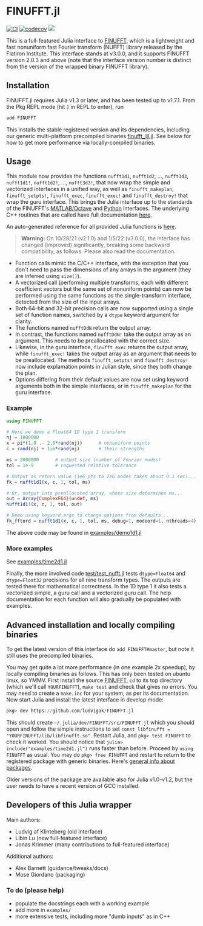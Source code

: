 # FINUFFT.jl

[![CI](https://github.com/ludvigak/FINUFFT.jl/workflows/CI/badge.svg?branch=master)](https://github.com/ludvigak/FINUFFT.jl/actions?query=workflow%3ACI+branch%3Amaster)
[![codecov](https://codecov.io/gh/ludvigak/FINUFFT.jl/branch/master/graph/badge.svg?token=Tkx7kma18J)](https://codecov.io/gh/ludvigak/FINUFFT.jl)
[![](https://img.shields.io/badge/docs-latest-blue.svg)](https://ludvigak.github.io/FINUFFT.jl/latest/)

This is a full-featured Julia interface to [FINUFFT](https://github.com/flatironinstitute/finufft), which is a lightweight and fast nonuniform fast Fourier transform (NUFFT) library released by the Flatiron Institute. This interface stands at v3.0.0, and it supports FINUFFT version 2.0.3 and above (note that the interface version number is distinct from the version of the wrapped binary FINUFFT library).

## Installation

FINUFFT.jl requires Julia v1.3 or later, and has been tested up to v1.7.1. From the Pkg REPL mode (hit `]` in REPL to enter), run

```julia
add FINUFFT
```

This installs the stable registered version and its dependencies, including our generic multi-platform precompiled
binaries [finufft_jll.jl](https://github.com/JuliaBinaryWrappers/finufft_jll.jl). See below for how to get more performance via locally-compiled binaries.

## Usage

This module now provides the functions `nufft1d1`, `nufft1d2`, ..., `nufft3d3`, `nufft1d1!`, `nufft1d2!`, ..., `nufft3d3!`, that now wrap the
simple and vectorized interfaces in a unified way,
as well as
`finufft_makeplan`, `finufft_setpts!`, `finufft_exec`, `finufft_exec!` and `finufft_destroy!` that wrap the guru interface.
This brings the Julia interface up to the standards of the
FINUFFT's [MATLAB/Octave](https://finufft.readthedocs.io/en/latest/matlab.html)
and [Python](https://finufft.readthedocs.io/en/latest/python.html) interfaces.
The underlying C++ routines that are called have full documentation
[here](https://finufft.readthedocs.io/en/latest/c.html).

An auto-generated reference for all provided Julia functions is [here](https://ludvigak.github.io/FINUFFT.jl/latest/).

> **Warning:** On 10/28/21 (v2.1.0) and 1/5/22 (v3.0.0), the interface has changed (improved) significantly,
> breaking some backward compatibility, as follows. Please also read the documentation.

* Function calls mimic the C/C++ interface, with the exception that you don't need to pass the dimensions of any arrays in the argument (they are inferred using `size()`).
* A vectorized call (performing multiple transforms, each with different coefficient vectors but the same set of nonuniform points) can now be performed using the same functions as the single-transform interface, detected from the size of the input arrays.
* Both 64-bit and 32-bit precision calls are now supported using a single
set of function names, switched by a `dtype` keyword argument for clarity.
* The functions named `nufftDdN` return the output array.
* In contrast, the functions named `nufftDdN!` take the output array as an argument. This needs to be preallocated with the correct size.
* Likewise, in the guru interface, `finufft_exec` returns the output array,
while `finufft_exec!` takes the output array as an argument that needs to be preallocated. The methods `finufft_setpts!` and `finufft_destroy!` now include explamation points in Julian style, since they both change the plan.
* Options differing from their default values are now set using keyword arguments both in the simple interfaces, or in `finufft_makeplan` for the guru interface.

### Example
```julia
using FINUFFT

# Here we demo a Float64 1D type 1 transform
nj = 1000000
x = pi*(1.0 .- 2.0*rand(nj))      # nonuniform points
c = rand(nj) + 1im*rand(nj)       # their strengths

ms = 2000000      # output size (number of Fourier modes)
tol = 1e-9        # requested relative tolerance

# Output as return value (1e6 pts to 2e6 modes takes about 0.1 sec)...
fk = nufft1d1(x, c, 1, tol, ms)

# Or, output into preallocated array, whose size determines ms...
out = Array{ComplexF64}(undef, ms)
nufft1d1!(x, c, 1, tol, out)

# Demo using keyword args to change options from defaults...
fk_fftord = nufft1d1(x, c, 1, tol, ms, debug=1, modeord=1, nthreads=4)
```

The above code may be found in [examples/demo1d1.jl](examples/demo1d1.jl)

### More examples

See [examples/time2d1.jl](examples/time2d1.jl)

Finally, the more involved code [test/test_nufft.jl](test/test_nufft.jl)
tests `dtype=Float64` and `dtype=Float32` precisions
for all nine transform types.
The outputs are tested there for mathematical correctness.
In the 1D type 1 it also tests a vectorized simple, a guru call and
a vectorized guru call.
The help documentation for each function will also gradually be populated
with examples.



## Advanced installation and locally compiling binaries

To get the latest version of this interface do `add FINUFFT#master`, but note it still uses the precompiled binaries.

You may get quite a lot more performance (in one example 2x speedup), by locally compiling binaries as follows. This has only been tested on ubuntu linux, so YMMV. First install the source
[FINUFFT](https://github.com/flatironinstitute/finufft),
`cd` to its top directory (which we'll call `YOURFINUFFT`),
`make test` and check that gives no errors. You may need to create a
`make.inc` for your system, as per its documentation.
Now start Julia and install the latest interface in develop mode:
```julia
pkg> dev https://github.com/ludvigak/FINUFFT.jl
```
This should create `~/.julia/dev/FINUFFT/src/FINUFFT.jl` which you should open and follow the simple instructions to set
`const libfinufft = "YOURFINUFFT/lib/libfinufft.so"`.
Restart Julia, and `pkg> test FINUFFT` to check it worked.
You should notice that `julia> include("examples/time2d1.jl")` runs faster
than before. Proceed by `using FINUFFT` as usual.
You may do `pkg> free FINUFFT` and restart to return to the registered package
with generic binaries. Here's [general info about packages](https://pkgdocs.julialang.org/v1/managing-packages).

Older versions of the package are available also for Julia v1.0-v1.2, but the user needs to have a recent version of GCC installed.


## Developers of this Julia wrapper

Main authors:

* Ludvig af Klinteberg (old interface)
* Libin Lu (new full-featured interface)
* Jonas Krimmer (many contributions to full-featured interface)

Additional authors:

* Alex Barnett (guidance/tweaks/docs)
* Mose Giordano (packaging)

### To do (please help)

- populate the docstrings each with a working example
- add more in `examples/`
- more extensive tests, including more "dumb inputs" as in C++
